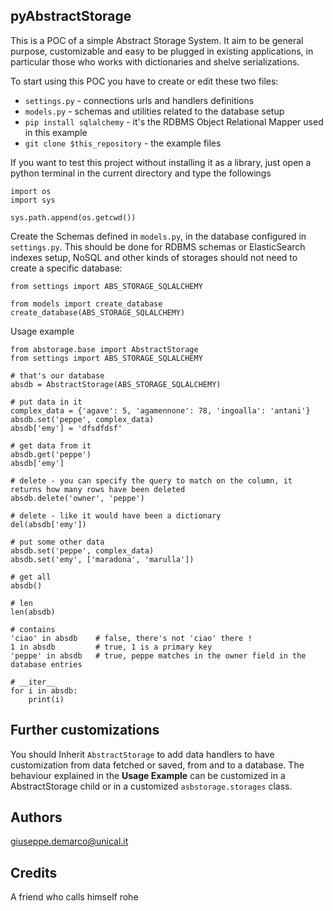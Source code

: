 pyAbstractStorage
-----------------
This is a POC of a simple Abstract Storage System.
It aim to be general purpose, customizable and easy to be
plugged in existing applications, in particular those who works with dictionaries and shelve serializations.



To start using this POC you have to create or edit these two files:
- `settings.py` - connections urls and handlers definitions
- `models.py` - schemas and utilities related to the database setup
- `pip install sqlalchemy` - it's the RDBMS Object Relational Mapper used in this example
- `git clone $this_repository` - the example files

If you want to test this project without installing it as a library, 
just open a python terminal in the current directory and type the followings
````
import os
import sys

sys.path.append(os.getcwd()) 
`````

Create the Schemas defined in `models.py`, in the database configured in `settings.py`.
This should be done for RDBMS schemas or ElasticSearch indexes setup,
NoSQL and other kinds of storages should not need to create a specific database:
````
from settings import ABS_STORAGE_SQLALCHEMY

from models import create_database
create_database(ABS_STORAGE_SQLALCHEMY)
````

Usage example
````
from abstorage.base import AbstractStorage  
from settings import ABS_STORAGE_SQLALCHEMY

# that's our database
absdb = AbstractStorage(ABS_STORAGE_SQLALCHEMY)

# put data in it
complex_data = {'agave': 5, 'agamennone': 78, 'ingoalla': 'antani'}
absdb.set('peppe', complex_data)
absdb['emy'] = 'dfsdfdsf'

# get data from it
absdb.get('peppe')
absdb['emy']  

# delete - you can specify the query to match on the column, it returns how many rows have been deleted
absdb.delete('owner', 'peppe')

# delete - like it would have been a dictionary
del(absdb['emy']) 

# put some other data
absdb.set('peppe', complex_data)
absdb.set('emy', ['maradona', 'marulla'])

# get all
absdb()

# len
len(absdb)

# contains
'ciao' in absdb    # false, there's not 'ciao' there !
1 in absdb         # true, 1 is a primary key
'peppe' in absdb   # true, peppe matches in the owner field in the database entries

# __iter__
for i in absdb:
    print(i)
````

Further customizations
----------------------

You should Inherit `AbstractStorage` to add data handlers to have customization from data fetched or saved, from and to a database.
The behaviour explained in the __Usage Example__ can be customized in a AbstractStorage child or in a
customized `asbstorage.storages` class.

Authors
-------

giuseppe.demarco@unical.it


Credits
-------

A friend who calls himself rohe
